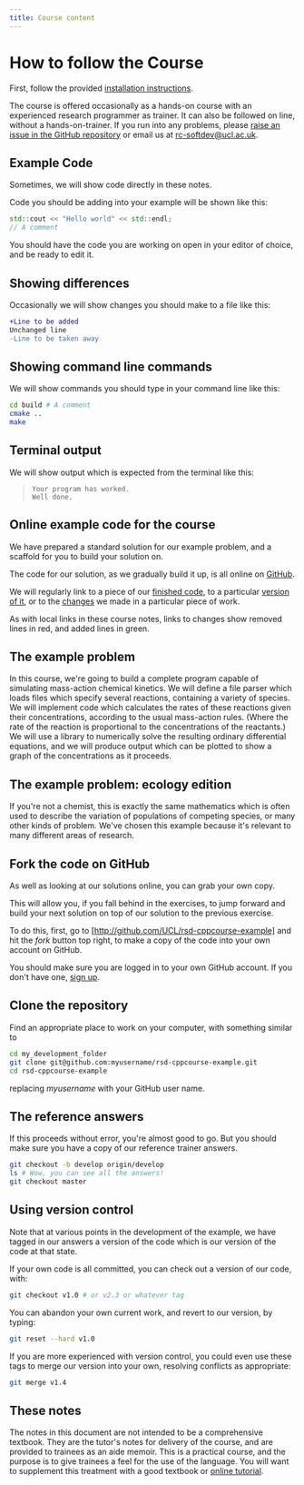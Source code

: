 ```yaml
---
title: Course content
---
```


How to follow the Course
=========================

First, follow the provided [installation instructions](../99appendices).

The course is offered occasionally as a hands-on course with an experienced research programmer as trainer.
It can also be followed on line, without a hands-on-trainer. If you run into any problems,
please [raise an issue in the GitHub repository](https://github.com/UCL/rsd-cppcourse/issues) or email us at rc-softdev@ucl.ac.uk.

Example Code
------------

Sometimes, we will show code directly in these notes.

Code you should be adding into your example will be shown like this:

``` cpp
std::cout << "Hello world" << std::endl;
// A comment
```

You should have the code you are working on open in your editor of choice, and be ready to edit it.

Showing differences
-------------------

Occasionally we will show changes you should make to a file like this:

``` Diff
+Line to be added
Unchanged line
-Line to be taken away
```

Showing command line commands
-----------------------------

We will show commands you should type in your command line like this:

``` Bash
cd build # A comment
cmake ..
make
```

Terminal output
---------------

We will show output which is expected from the terminal like this:

> ```
> Your program has worked.
> Well done.
> ```

Online example code for the course
-------------------------------

We have prepared a standard solution for our example problem, and
a scaffold for you to build your solution on.

The code for our solution, as we gradually build it up, is all online on [GitHub](https://github.com/UCL/rsd-cppcourse-example).

We will regularly link to a piece of our [finished code](https://github.com/UCL/rsd-cppcourse-example/tree/develop),
to a particular [version of it](https://github.com/UCL/rsd-cppcourse-example/tree/7e64eaf60e76980577049708fe00c9dfb3e9bb8b),
or to the [changes](https://github.com/UCL/rsd-cppcourse-example/commit/2bb59360f1744a8bc6f325288e91e260184a8c1e) we made in a particular piece of work.

As with local links in these course notes, links to changes show removed lines in red, and added lines in green.

The example problem
-------------------

In this course, we're going to build a complete program capable of simulating mass-action chemical kinetics.
We will define a file parser which loads files which specify several reactions, containing a variety of species.
We will implement code which calculates the rates of these reactions given their concentrations, according to the usual
mass-action rules. (Where the rate of the reaction is proportional to the concentrations of the reactants.)
We will use a library to numerically solve the resulting ordinary differential equations, and we will produce output
which can be plotted to show a graph of the concentrations as it proceeds.

The example problem: ecology edition
------------------------------------

If you're not a chemist, this is exactly the same mathematics which is often used to describe the variation of populations of competing species,
or many other kinds of problem. We've chosen this example because it's relevant to many different areas of research.



Fork the code on GitHub
-----------------------

As well as looking at our solutions online, you can grab your own copy.

This will allow you, if you fall behind in the exercises, to jump forward and build your next solution on top of our solution to the
previous exercise.

To do this, first, go to  [http://github.com/UCL/rsd-cppcourse-example] and hit the *fork* button top right, to make a copy of the code into your own account
on GitHub.

You should make sure you are logged in to your own GitHub account.
If you don't have one, [sign up](http://github.com).

Clone the repository
--------------------

Find an appropriate place to work on your computer, with something similar to

``` Bash
cd my_development_folder
git clone git@github.com:myusername/rsd-cppcourse-example.git
cd rsd-cppcourse-example
```

replacing *myusername* with your GitHub user name.

## The reference answers

If this proceeds without error, you're almost good to go. But you should make sure you have a copy of our reference trainer answers.

``` Bash
git checkout -b develop origin/develop
ls # Wow, you can see all the answers!
git checkout master
```

Using version control
---------------------

Note that at various points in the development of the example, we have tagged in our answers a version of the code which is our version of the code at that state.

If your own code is all committed, you can check out a version of our code, with:

``` Bash
git checkout v1.0 # or v2.3 or whatever tag
```

You can abandon your own current work, and revert to our version, by typing:

``` Bash
git reset --hard v1.0
```

If you are more experienced with version control, you
could even use these tags to merge our version into your own, resolving conflicts as appropriate:

``` Bash
git merge v1.4
```

These notes
-----------

The notes in
this document are not intended to be a comprehensive textbook. They are the tutor's notes for delivery of the course,
and are provided to trainees as an aide memoir. This is a practical course, and the purpose is to give trainees a
feel for the use of the language. You will want to supplement this treatment with a good textbook
or [online tutorial](http://www.cplusplus.com/doc/tutorial/).
